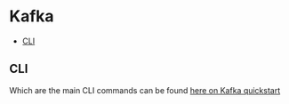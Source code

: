 # Kafka

<!-- TOC depthFrom:2 -->

- [CLI](#cli)

<!-- /TOC -->

## CLI

Which are the main CLI commands can be found [here on Kafka quickstart](https://kafka.apache.org/quickstart)
